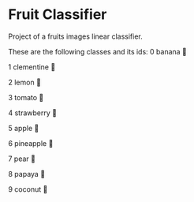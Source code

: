# Fruit Classifier
Project of a fruits images linear classifier.

These are the following classes and its ids:
0 banana 🍌

1 clementine 🍊

2 lemon 🍋

3 tomato 🍅

4 strawberry 🍎

5 apple 🍎

6 pineapple 🍍

7 pear 🍐

8 papaya 🥭

9 coconut 🥥
